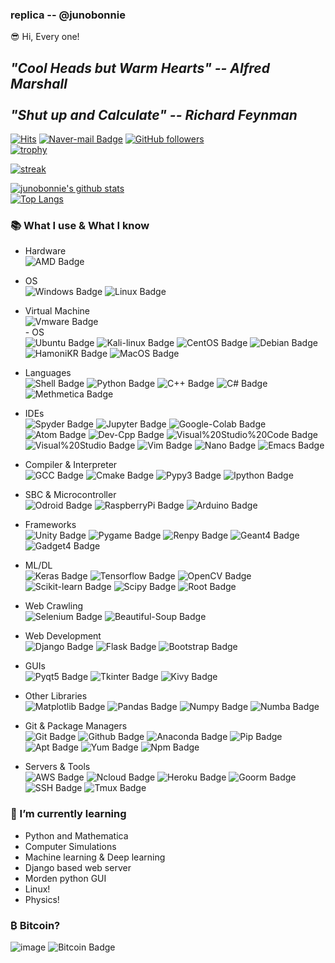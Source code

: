 ### replica -- @junobonnie

 😎 Hi, Every one!


## ***"Cool Heads but Warm Hearts" -- Alfred Marshall<br><br>"Shut up and Calculate" -- Richard Feynman***

[![Hits](https://Hits.seeyoufarm.com/api/count/incr/badge.svg?url=https%3A%2F%2Fgithub.com%2Fjunobonnie)](https://github.com/junobonnie)
[![Naver-mail Badge](http://img.shields.io/badge/-Naver%20Mail-brightgreen?style=flat-square&logo=naver&logoColor=white)](mailto:junobonnie@naver.com)
[![GitHub followers](https://img.shields.io/github/followers/junobonnie.svg?style=social&label=Follow&maxAge=2592000)](https://github.com/junobonnie?tab=followers)
<br>
[![trophy](https://github-profile-trophy.vercel.app/?username=junobonnie&theme=chalk&row=2&column=5)](https://github.com/ryo-ma/github-profile-trophy)

[![streak](https://github-readme-streak-stats.herokuapp.com/?user=junobonnie&theme=calm)](https://github.com/junobonnie)

[![junobonnie's github stats](https://github-readme-stats.vercel.app/api?username=junobonnie&show_icons=true&theme=dracula)](https://github.com/junobonnie)
<br>
[![Top Langs](https://github-readme-stats.vercel.app/api/top-langs/?username=junobonnie&layout=compact&langs_count=8&theme=dracula)](https://github.com/junobonnie)

### 📚 What I use & What I know
- Hardware <br>
![AMD Badge](http://img.shields.io/badge/-AMD-black?style=flat-square&logo=amd)

- OS <br>
![Windows Badge](http://img.shields.io/badge/-Windows-black?style=flat-square&logo=windows&logoColor=blue)
![Linux Badge](http://img.shields.io/badge/-WSL2-black?style=flat-square&logo=linux)

- Virtual Machine <br>
![Vmware Badge](http://img.shields.io/badge/-VMware-black?style=flat-square&logo=vmware&logoColor=white)
<br>- OS <br>
![Ubuntu Badge](http://img.shields.io/badge/-Ubuntu-black?style=flat-square&logo=ubuntu)
![Kali-linux Badge](http://img.shields.io/badge/-Kali%20Linux-black?style=flat-square&logo=kali-linux&logoColor=white)
![CentOS Badge](http://img.shields.io/badge/-CentOS-black?style=flat-square&logo=centos)
![Debian Badge](http://img.shields.io/badge/-Debian-black?style=flat-square&logo=debian&logoColor=red)
![HamoniKR Badge](http://img.shields.io/badge/-HamoniKR-black?style=flat-square&logo=HamoniKR)
![MacOS Badge](http://img.shields.io/badge/-MacOS-black?style=flat-square&logo=macos)

- Languages <br>
![Shell Badge](http://img.shields.io/badge/-Shell%20Script-black?style=flat-square&logo=gnu-bash&logoColor=white)
![Python Badge](http://img.shields.io/badge/-Python-black?style=flat-square&logo=python&logoColor=white)
![C++ Badge](http://img.shields.io/badge/-C++-black?style=flat-square&logo=c%2B%2B&logoColor=blue)
![C# Badge](http://img.shields.io/badge/-C%23-black?style=flat-square&logo=c-sharp&logoColor=green)
![Methmetica Badge](http://img.shields.io/badge/-Mathematica-black?style=flat-square&logo=mathematica)

- IDEs <br>
![Spyder Badge](http://img.shields.io/badge/-Spyder-black?style=flat-square&logo=spyder-ide&logoColor=red)
![Jupyter Badge](http://img.shields.io/badge/-Jupyter-black?style=flat-square&logo=jupyter)
![Google-Colab Badge](http://img.shields.io/badge/-Google%20Colab-black?style=flat-square&logo=google-colab)
![Atom Badge](http://img.shields.io/badge/-Atom-black?style=flat-square&logo=atom&logoColor=green)
![Dev-Cpp Badge](http://img.shields.io/badge/-Dev%20C%2b%2b-black?style=flat-square&logo=dev%20c%2B%2B)
![Visual%20Studio%20Code Badge](http://img.shields.io/badge/-Visual%20Studio%20Code-black?style=flat-square&logo=visual%20studio%20code&logoColor=blue)
![Visual%20Studio Badge](http://img.shields.io/badge/-Visual%20Studio-black?style=flat-square&logo=visual%20studio&logoColor=purple)
![Vim Badge](http://img.shields.io/badge/-Vim-black?style=flat-square&logo=vim&logoColor=green)
![Nano Badge](http://img.shields.io/badge/-Nano-black?style=flat-square&logo=nano)
![Emacs Badge](http://img.shields.io/badge/-Emacs-black?style=flat-square&logo=emacs)

- Compiler & Interpreter <br>
![GCC Badge](http://img.shields.io/badge/-GCC-black?style=flat-square&logo=gcc)
![Cmake Badge](http://img.shields.io/badge/-Cmake-black?style=flat-square&logo=cmake)
![Pypy3 Badge](http://img.shields.io/badge/-Pypy3-black?style=flat-square&logo=pypy)
![Ipython Badge](http://img.shields.io/badge/-Ipython-black?style=flat-square&logo=Ipython)

- SBC & Microcontroller <br>
![Odroid Badge](http://img.shields.io/badge/-Odroid-black?style=flat-square&logo=android)
![RaspberryPi Badge](http://img.shields.io/badge/-Raspberry%20Pi-black?style=flat-square&logo=Raspberry-Pi&logoColor=red)
![Arduino Badge](http://img.shields.io/badge/-Arduino-black?style=flat-square&logo=arduino)

- Frameworks <br>
![Unity Badge](http://img.shields.io/badge/-Unity-black?style=flat-square&logo=unity)
![Pygame Badge](http://img.shields.io/badge/-Pygame-black?style=flat-square&logo=pygame)
![Renpy Badge](http://img.shields.io/badge/-Ren'py-black?style=flat-square&logo=ren'py&logoColor=white)
![Geant4 Badge](http://img.shields.io/badge/-Geant4-black?style=flat-square&logo=geant4)
![Gadget4 Badge](http://img.shields.io/badge/-Gadget4-black?style=flat-square&logo=gadget4)

- ML/DL <br>
![Keras Badge](http://img.shields.io/badge/-Keras-black?style=flat-square&logo=keras&logoColor=red)
![Tensorflow Badge](http://img.shields.io/badge/-Tensorflow-black?style=flat-square&logo=tensorflow)
![OpenCV Badge](http://img.shields.io/badge/-OpenCV-black?style=flat-square&logo=opencv)
![Scikit-learn Badge](http://img.shields.io/badge/-Scikit%20Learn-black?style=flat-square&logo=scikit-learn)
![Scipy Badge](http://img.shields.io/badge/-Scipy-black?style=flat-square&logo=scipy)
![Root Badge](http://img.shields.io/badge/-Root-black?style=flat-square&logo=root)

- Web Crawling <br>
![Selenium Badge](http://img.shields.io/badge/-Selenium-black?style=flat-square&logo=selenium)
![Beautiful-Soup Badge](http://img.shields.io/badge/-Beautiful%20Soup%204-black?style=flat-square&logo=beautiful-soup)

- Web Development <br>
![Django Badge](http://img.shields.io/badge/-Django-black?style=flat-square&logo=django&logoColor=green)
![Flask Badge](http://img.shields.io/badge/-Flask-black?style=flat-square&logo=flask)
![Bootstrap Badge](http://img.shields.io/badge/-Bootstrap-black?style=flat-square&logo=bootstrap)

- GUIs <br>
![Pyqt5 Badge](http://img.shields.io/badge/-Pyqt5-black?style=flat-square&logo=qt)
![Tkinter Badge](http://img.shields.io/badge/-Tkinter-black?style=flat-square&logo=tkinter)
![Kivy Badge](http://img.shields.io/badge/-Kivy-black?style=flat-square&logo=kivy)

- Other Libraries <br>
![Matplotlib Badge](http://img.shields.io/badge/-Matplotlib-black?style=flat-square&logo=matplotlib)
![Pandas Badge](http://img.shields.io/badge/-Pandas-black?style=flat-square&logo=pandas)
![Numpy Badge](http://img.shields.io/badge/-Numpy-black?style=flat-square&logo=numpy&logoColor=blue)
![Numba Badge](http://img.shields.io/badge/-Numba-black?style=flat-square&logo=numba)

- Git & Package Managers <br>
![Git Badge](http://img.shields.io/badge/-Git-black?style=flat-square&logo=git)
![Github Badge](http://img.shields.io/badge/-Github-black?style=flat-square&logo=github)
![Anaconda Badge](http://img.shields.io/badge/-Anaconda-black?style=flat-square&logo=anaconda)
![Pip Badge](http://img.shields.io/badge/-Pip-black?style=flat-square&logo=pip)
![Apt Badge](http://img.shields.io/badge/-Apt-black?style=flat-square&logo=apt)
![Yum Badge](http://img.shields.io/badge/-Yum-black?style=flat-square&logo=yum)
![Npm Badge](http://img.shields.io/badge/-Npm-black?style=flat-square&logo=npm)

- Servers & Tools <br>
![AWS Badge](http://img.shields.io/badge/-AWS-black?style=flat-square&logo=amazon-aws)
![Ncloud Badge](http://img.shields.io/badge/-Naver%20Cloud-black?style=flat-square&logo=naver)
![Heroku Badge](http://img.shields.io/badge/-Heroku-black?style=flat-square&logo=heroku&logoColor=violet)
![Goorm Badge](http://img.shields.io/badge/-Goorm-black?style=flat-square&logo=goorm)
![SSH Badge](http://img.shields.io/badge/-SSH-black?style=flat-square&logo=ssh)
![Tmux Badge](http://img.shields.io/badge/-Tmux-black?style=flat-square&logo=tmux)

### 🌱 I’m currently learning
- Python and Mathematica
- Computer Simulations
- Machine learning & Deep learning
- Django based web server
- Morden python GUI
- Linux!
- Physics!

### ₿ Bitcoin?
![image](https://www.blockchaincenter.net/api/image/rainbow.png)
![Bitcoin Badge](https://badgen.net/https/napkin-examples.npkn.net/bitcoin-badge)
